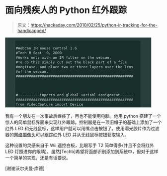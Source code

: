 # 面向残疾人的 Python 红外跟踪

> 原文：<https://hackaday.com/2010/02/25/python-ir-tracking-for-the-handicapped/>

![](img/90433b4e83ed9ffcc2d5e4cce7a13a20.png "python-ir-tracking")

我有一个朋友在一次事故后瘫痪了，再也不能使用电脑。他用 python 搭建了一个惊人的简单鼠标界面来实现红外跟踪。控制器是在一顶旧帽子的基础上添加了一个红外 LED 和无线鼠标，这样用户就可以用嘴点击按钮了。使用曝光胶片作为过滤器的[网络摄像头](http://hackaday.com/2008/07/28/wiimoteless-ir-whiteboard/)可以跟踪红外 LED 并从无线鼠标按钮获取输入。

这种设置的灵感来自于 Wii 遥控白板，比眼写手 T2 简单得多(并且不会将红外 LED 灯照进你的眼睛)。虽然[Techb]希望将面部识别添加到系统中，但对于这样一个简单的实现，还是有话要说。

[谢谢沃尔夫曼·库德]